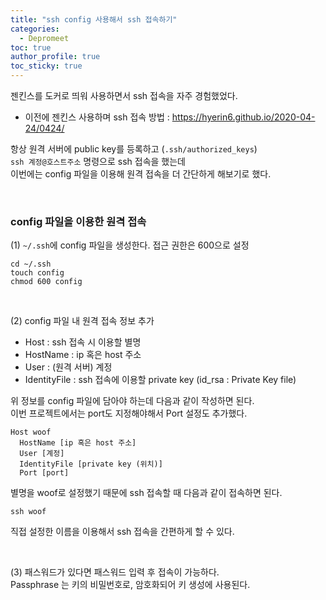 ```yaml
---
title: "ssh config 사용해서 ssh 접속하기"  
categories:
  - Depromeet 
toc: true
author_profile: true
toc_sticky: true
---
```


젠킨스를 도커로 띄워 사용하면서 ssh 접속을 자주 경험했었다.     
* 이전에 젠킨스 사용하며 ssh 접속 방법 : <https://hyerin6.github.io/2020-04-24/0424/>      
 
항상 원격 서버에 public key를 등록하고 (`.ssh/authorized_keys`)                   
`ssh 계정@호스트주소` 명령으로 ssh 접속을 했는데                    
이번에는 config 파일을 이용해 원격 접속을 더 간단하게 해보기로 했다.                           

<br />                   

### config 파일을 이용한 원격 접속              

(1) `~/.ssh`에 config 파일을 생성한다. 접근 권한은 600으로 설정           

```
cd ~/.ssh 
touch config 
chmod 600 config
```  

<br />    

(2) config 파일 내 원격 접속 정보 추가           
* Host : ssh 접속 시 이용할 별명       
* HostName : ip 혹은 host 주소      
* User : (원격 서버) 계정       
* IdentityFile : ssh 접속에 이용할 private key (id_rsa : Private Key file)        


위 정보를 config 파일에 담아야 하는데 다음과 같이 작성하면 된다.    
이번 프로젝트에서는 port도 지정해야해서 Port 설정도 추가했다.            
```  
Host woof
  HostName [ip 혹은 host 주소]
  User [계정]
  IdentityFile [private key (위치)]
  Port [port]
```  


별명을 woof로 설정했기 때문에 ssh 접속할 때 다음과 같이 접속하면 된다.     
```
ssh woof
```

직접 설정한 이름을 이용해서 ssh 접속을 간편하게 할 수 있다.      

<br />        
 
(3) 패스워드가 있다면 패스워드 입력 후 접속이 가능하다.                          
Passphrase 는 키의 비밀번호로, 암호화되어 키 생성에 사용된다.             
    
